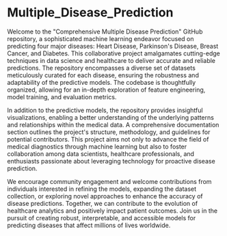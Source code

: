 # Multiple_Disease_Prediction 

Welcome to the "Comprehensive Multiple Disease Prediction" GitHub repository, a sophisticated machine learning endeavor focused on predicting four major diseases: Heart Disease, Parkinson's Disease, Breast Cancer, and Diabetes. This collaborative project amalgamates cutting-edge techniques in data science and healthcare to deliver accurate and reliable predictions. The repository encompasses a diverse set of datasets meticulously curated for each disease, ensuring the robustness and adaptability of the predictive models. The codebase is thoughtfully organized, allowing for an in-depth exploration of feature engineering, model training, and evaluation metrics.

In addition to the predictive models, the repository provides insightful visualizations, enabling a better understanding of the underlying patterns and relationships within the medical data. A comprehensive documentation section outlines the project's structure, methodology, and guidelines for potential contributors. This project aims not only to advance the field of medical diagnostics through machine learning but also to foster collaboration among data scientists, healthcare professionals, and enthusiasts passionate about leveraging technology for proactive disease prediction.

We encourage community engagement and welcome contributions from individuals interested in refining the models, expanding the dataset collection, or exploring novel approaches to enhance the accuracy of disease predictions. Together, we can contribute to the evolution of healthcare analytics and positively impact patient outcomes. Join us in the pursuit of creating robust, interpretable, and accessible models for predicting diseases that affect millions of lives worldwide.

